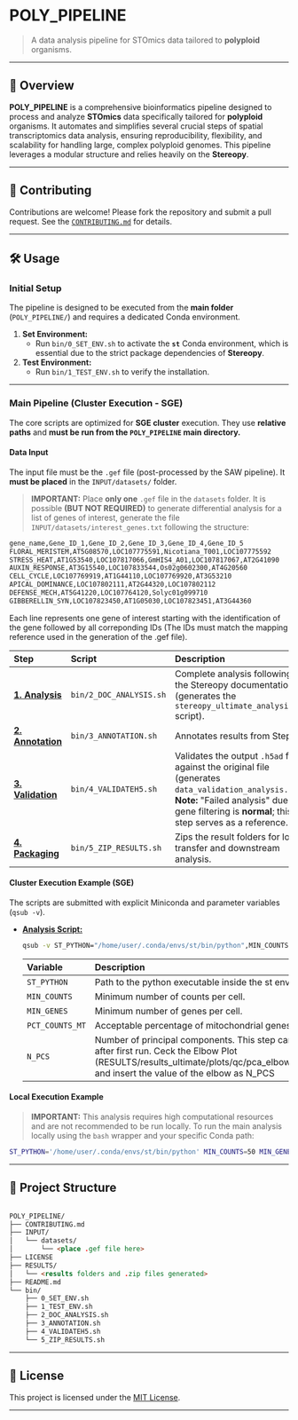 # POLY_PIPELINE

> A data analysis pipeline for STOmics data tailored to **polyploid** organisms.

---

## 📘 Overview

**POLY_PIPELINE** is a comprehensive bioinformatics pipeline designed to process and analyze **STOmics** data specifically tailored for **polyploid** organisms. It automates and simplifies several crucial steps of spatial transcriptomics data analysis, ensuring reproducibility, flexibility, and scalability for handling large, complex polyploid genomes. This pipeline leverages a modular structure and relies heavily on the **Stereopy**.

---

## 🤝 Contributing

Contributions are welcome! Please fork the repository and submit a pull request.
See the [`CONTRIBUTING.md`](CONTRIBUTING.md) for details.

---

## 🛠️ Usage

### Initial Setup

The pipeline is designed to be executed from the **main folder** (`POLY_PIPELINE/`) and requires a dedicated Conda environment.

1.  **Set Environment:**
    * Run `bin/0_SET_ENV.sh` to activate the **`st`** Conda environment, which is essential due to the strict package dependencies of **Stereopy**.
2.  **Test Environment:**
    * Run `bin/1_TEST_ENV.sh` to verify the installation.

---

### Main Pipeline (Cluster Execution - SGE)

The core scripts are optimized for **SGE cluster** execution. They use **relative paths** and **must be run from the `POLY_PIPELINE` main directory.**

####  Data Input
The input file must be the `.gef` file (post-processed by the SAW pipeline). It **must be placed** in the `INPUT/datasets/` folder.
> **IMPORTANT:** Place **only one** `.gef` file in the `datasets` folder.
It is possible **(BUT NOT REQUIRED)** to generate differential analysis for a list of genes of interest, generate the file `INPUT/datasets/interest_genes.txt` following the structure:
```markdown
gene_name,Gene_ID_1,Gene_ID_2,Gene_ID_3,Gene_ID_4,Gene_ID_5
FLORAL_MERISTEM,AT5G08570,LOC107775591,Nicotiana_T001,LOC107775592
STRESS_HEAT,AT1G53540,LOC107817066,GmHIS4_A01,LOC107817067,AT2G41090
AUXIN_RESPONSE,AT3G15540,LOC107833544,Os02g0602300,AT4G20560
CELL_CYCLE,LOC107769919,AT1G44110,LOC107769920,AT3G53210
APICAL_DOMINANCE,LOC107802111,AT2G44320,LOC107802112
DEFENSE_MECH,AT5G41220,LOC107764120,Solyc01g099710
GIBBERELLIN_SYN,LOC107823450,AT1G05030,LOC107823451,AT3G44360
```
Each line represents one gene of interest starting with the identification of the gene followed by all correponding IDs (The IDs must match the mapping reference used in the generation of the .gef file).

| Step | Script | Description |
| :--- | :--- | :--- |
| [**1. Analysis**](bin/2_DOC_ANALYSIS.sh) | `bin/2_DOC_ANALYSIS.sh` | Complete analysis following the Stereopy documentation (generates the `stereopy_ultimate_analysis.py` script). |
| [**2. Annotation**](bin/3_ANNOTATION.sh) | `bin/3_ANNOTATION.sh` | Annotates results from Step 1. |
| [**3. Validation**](bin/4_VALIDATEH5.sh) | `bin/4_VALIDATEH5.sh` | Validates the output `.h5ad` file against the original file (generates `data_validation_analysis.py`). **Note:** "Failed analysis" due to gene filtering is **normal**; this step serves as a reference. |
| [**4. Packaging**](bin/5_ZIP_RESULTS.sh) | `bin/5_ZIP_RESULTS.sh` | Zips the result folders for local transfer and downstream analysis. |

#### Cluster Execution Example (SGE)

The scripts are submitted with explicit Miniconda and parameter variables (`qsub -v`).

* [**Analysis Script:**](bin/2_DOC_ANALYSIS.sh)
    ```bash
    qsub -v ST_PYTHON="/home/user/.conda/envs/st/bin/python",MIN_COUNTS=50,MIN_GENES=5,PCT_COUNTS_MT=100,N_PCS=30 bin/2_DOC_ANALYSIS.sh
    ```
    | Variable | Description |
    | :--- | :--- |
    | `ST_PYTHON` | Path to the python executable inside the st environment. |
    | `MIN_COUNTS` | Minimum number of counts per cell. |
    | `MIN_GENES` | Minimum number of genes per cell. |
    | `PCT_COUNTS_MT` | Acceptable percentage of mitochondrial genes. |
    | `N_PCS` | Number of principal components. This step can be inproved after first run. Ceck the Elbow Plot (RESULTS/results_ultimate/plots/qc/pca_elbow_enhanced.png) and insert the value of the elbow as N_PCS |

#### Local Execution Example
> **IMPORTANT:** This analysis requires high computational resources and are not recommended to be run locally.
To run the main analysis locally using the `bash` wrapper and your specific Conda path:

```bash
ST_PYTHON='/home/user/.conda/envs/st/bin/python' MIN_COUNTS=50 MIN_GENES=5 PCT_COUNTS_MT=100 N_PCS=30 bash bin/2_DOC_ANALYSIS.sh
```

---

## 📂 Project Structure
```markdown

POLY_PIPELINE/
├── CONTRIBUTING.md
├── INPUT/
│   └── datasets/
│       └── <place .gef file here>
├── LICENSE
├── RESULTS/
│   └── <results folders and .zip files generated>
├── README.md
└── bin/
    ├── 0_SET_ENV.sh
    ├── 1_TEST_ENV.sh
    ├── 2_DOC_ANALYSIS.sh
    ├── 3_ANNOTATION.sh
    ├── 4_VALIDATEH5.sh
    └── 5_ZIP_RESULTS.sh
```

---

## 📄 License

This project is licensed under the [MIT License](LICENSE).

---
